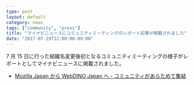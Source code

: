 ```yaml
---
type: post
layout: default
category: news
tags: ["community", "press"]
title: "マイナビニュースにコミュニティミーティングのレポート記事が掲載されました"
date: "2017-07-19T12:00:00-09:00"
---
```

7 月 15 日に行った組織名変更後初となるコミュニティミーティングの様子がレポートとしてマイナビニュースに掲載されました。

* [Mozilla Japan から WebDINO Japan へ - コミュニティがあらためて集結](https://news.mynavi.jp/article/20170719-webdino/)
